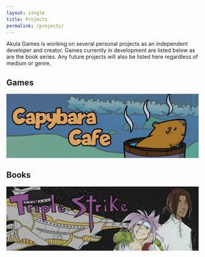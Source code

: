 ```yaml
---
layout: single
title: Projects
permalink: /projects/
---
```


Akula Games is working on several personal projects as an independent developer and creator. Games currently in development are listed below as are the book series. Any future projects will also be listed here regardless of medium or genre.

## Games

[![Capybara Cafe](/images/capybaracafe/capybaracafe_title.png "Capybara Cafe")](capybaracafe)

## Books

[![Triple Strike](/images/triplestrike/triplestrike_title.png "Triple Strike")](triplestrike)